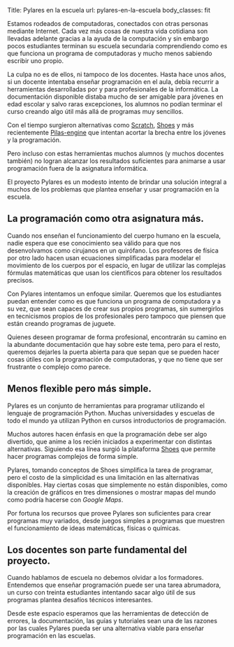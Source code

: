 Title: Pylares en la escuela
url: pylares-en-la-escuela
body_classes: fit

Estamos rodeados de computadoras, conectados con otras personas mediante Internet.
Cada vez más cosas de nuestra vida cotidiana son llevadas adelante gracias a la
ayuda de la computación y sin embargo pocos estudiantes terminan su escuela
secundaria comprendiendo como es que funciona un programa de computadoras y mucho
menos sabiendo escribir uno propio.

La culpa no es de ellos, ni tampoco de los docentes. Hasta hace unos años, si un
docente intentaba enseñar programación en el aula, debía recurrir a herramientas
desarrolladas por y para profesionales de la informática. La documentación
disponible distaba mucho de ser amigable para jóvenes en edad escolar y salvo
raras excepciones, los alumnos no podían terminar el curso creando algo útil más
allá de programas muy sencillos.

Con el tiempo surgieron alternativas como [Scratch](scratch.mit.edu/), [Shoes](http://shoesrb.com/)
y más recientemente [Pilas-engine](pilas-engine.com.ar) que intentan acortar la
brecha entre los jóvenes y la programación.

Pero incluso con estas herramientas muchos alumnos (y muchos docentes también)
no logran alcanzar los resultados suficientes para animarse a usar programación
fuera de la asignatura informática.

El proyecto Pylares es un modesto intento de brindar una solución integral a
muchos de los problemas que plantea enseñar y usar programación en la escuela.

## La programación como otra asignatura más.

Cuando nos enseñan el funcionamiento del cuerpo humano en la escuela, nadie
espera que ese conocimiento sea válido para que nos desenvolvamos como cirujanos
en un quirófano. Los profesores de física por otro lado hacen usan ecuaciones
simplificadas para modelar el movimiento de los cuerpos por el espacio, en lugar
de utilizar las complejas fórmulas matemáticas que usan los científicos para
obtener los resultados precisos.

Con Pylares intentamos un enfoque similar. Queremos que los estudiantes puedan
entender como es que funciona un programa de computadora y a su vez, que sean
capaces de crear sus propios programas, sin sumergirlos en tecnicismos propios
de los profesionales pero tampoco que piensen que están creando programas de
juguete.

Quienes deseen programar de forma profesional, encontrarán su camino en la
abundante documentación que hay sobre este tema, pero para el resto, queremos
dejarles la puerta abierta para que sepan que se pueden hacer cosas útiles con
la programación de computadoras, y que no tiene que ser frustrante o complejo
como parece.

## Menos flexible pero más simple.

Pylares es un conjunto de herramientas para programar utilizando el lenguaje de
programación Python. Muchas universidades y escuelas de todo el mundo ya utilizan
Python en cursos introductorios de programación.

Muchos autores hacen énfasis en que la programación debe ser algo divertido, que
anime a los recién iniciados a experimentar con distintas alternativas. Siguiendo
esa línea surgió la plataforma [Shoes](http://shoesrb.com/) que permite hacer
programas complejos de forma simple.

Pylares, tomando conceptos de Shoes simplifica la tarea de programar, pero el
costo de la simplicidad es una limitación en las alternativas disponibles. Hay
ciertas cosas que simplemente no están disponibles, como la creación de gráficos
en tres dimensiones o mostrar mapas del mundo como podría hacerse con  _Google Maps_.

Por fortuna los recursos que provee Pylares son suficientes para crear programas
muy variados, desde juegos simples a programas que muestren el funcionamiento de
ideas matemáticas, físicas o químicas.

## Los docentes son parte fundamental del proyecto.

Cuando hablamos de escuela no debemos olvidar a los formadores. Entendemos que
enseñar programación puede ser una tarea abrumadora, un curso con treinta
estudiantes intentando sacar algo útil de sus programas plantea desafíos técnicos
interesantes.

Desde este espacio esperamos que las herramientas de detección de
errores, la documentación, las guías y tutoriales sean una de las razones por las
cuales Pylares pueda ser una alternativa viable para enseñar programación en las
escuelas.
